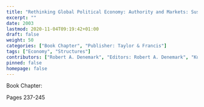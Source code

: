```yaml
---
title: "Rethinking Global Political Economy: Authority and Markets: Susan Strange's Writings of International Political Economy"
excerpt: ""
date: 2003
lastmod: 2020-11-04T09:19:42+01:00
draft: false
weight: 50
categories: ["Book Chapter", "Publisher: Taylor & Francis"]
tags: ["Economy", "Structures"]
contributors: ["Robert A. Denemark", "Editors: Robert A. Denemark", "Kurt Burch", "Mary Ann Tetreault", "Kenneth P. Thomas"]
pinned: false
homepage: false
---
```


Book Chapter:


Pages 237-245
